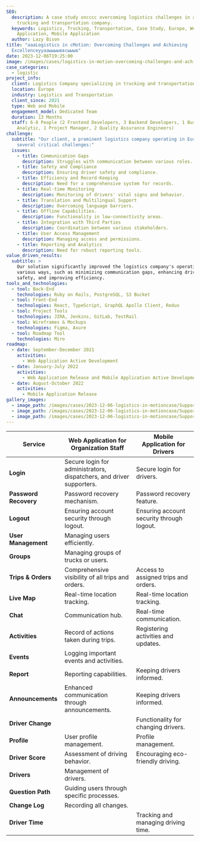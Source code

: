 ```yaml
---
SEO:
  description: A case study onсссс overcoming logistics challenges in a European
    trucking and transportation company.
  keywords: Logistics, Trucking, Transportation, Case Study, Europe, Web
    Application, Mobile Application
  author: Lazy Bison
title: "аааLogistics in сMotion: Overcoming Challenges and Achieving
  Excellenceууааыыыыввсыыыв"
date: 2023-12-06T19:25:00
image: /images/cases/logistics-in-motion-overcoming-challenges-and-achieving-excellence/hugo.png
case_categories:
  - logistic
project_info:
  client: Logistics Company specializing in trucking and transportation services.
  location: Europe
  industry: Logistics and Transportation
  client_since: 2021
  type: Web and Mobile
  engagement_model: Dedicated Team
  duration: 13 Months
  staff: 6-8 People (2 Frontend Developers, 3 Backend Developers, 1 Business
    Analytic, 1 Project Manager, 2 Quality Assurance Engineers)
challenge:
  subtitle: "Our client, a prominent logistics company operating in Europe, faced
    several critical challenges:"
  issues:
    - title: Communication Gaps
      description: Struggles with communication between various roles.
    - title: Safety and Compliance
      description: Ensuring driver safety and compliance.
    - title: Efficiency and Record-Keeping
      description: Need for a comprehensive system for records.
    - title: Real-time Monitoring
      description: Monitoring of drivers' vital signs and behavior.
    - title: Translation and Multilingual Support
      description: Overcoming language barriers.
    - title: Offline Capabilities.
      description: Functionality in low-connectivity areas.
    - title: Integration with Third Parties
      description: Coordination between various stakeholders.
    - title: User Access Management
      description: Managing access and permissions.
    - title: Reporting and Analytics
      description: Need for robust reporting tools.
value_driven_results:
  subtitle: >
    Our solution significantly improved the logistics company's operations in
    various ways, such as minimizing communication gaps, enhancing driver
    safety, and improving efficiency.
tools_and_technologies:
  - tool: Back-End
    technologies: Ruby on Rails, PostgreSQL, S3 Bucket
  - tool: Front-End
    technologies: React, TypeScript, GraphQL Apollo Client, Redux
  - tool: Project Tools
    technologies: JIRA, Jenkins, GitLab, TestRail
  - tool: Wireframes & Mockups
    technologies: Figma, Axure
  - tool: Roadmap Tool
    technologies: Miro
roadmap:
  - date: September-December 2021
    activities:
      - Web Application Active Development
  - date: January-July 2022
    activities:
      - Web Application Release and Mobile Application Active Development
  - date: August-October 2022
    activities:
      - Mobile Application Release
gallery_images:
  - image_path: /images/cases/2023-12-06-logistics-in-motioncase/Support chat.png
  - image_path: /images/cases/2023-12-06-logistics-in-motioncase/Support chat-2.png
  - image_path: /images/cases/2023-12-06-logistics-in-motioncase/Support chat-3.png
---
```


| Service               | Web Application for Organization Staff                               | Mobile Application for Drivers            |
| --------------------- | -------------------------------------------------------------------- | ----------------------------------------- |
| **Login**             | Secure login for administrators, dispatchers, and driver supporters. | Secure login for drivers.                 |
| **Password Recovery** | Password recovery mechanism.                                         | Password recovery feature.                |
| **Logout**            | Ensuring account security through logout.                            | Ensuring account security through logout. |
| **User Management**   | Managing users efficiently.                                          |                                           |
| **Groups**            | Managing groups of trucks or users.                                  |                                           |
| **Trips & Orders**    | Comprehensive visibility of all trips and orders.                    | Access to assigned trips and orders.      |
| **Live Map**          | Real-time location tracking.                                         | Real-time location tracking.              |
| **Chat**              | Communication hub.                                                   | Real-time communication.                  |
| **Activities**        | Record of actions taken during trips.                                | Registering activities and updates.       |
| **Events**            | Logging important events and activities.                             |                                           |
| **Report**            | Reporting capabilities.                                              | Keeping drivers informed.                 |
| **Announcements**     | Enhanced communication through announcements.                        | Keeping drivers informed.                 |
| **Driver Change**     |                                                                      | Functionality for changing drivers.       |
| **Profile**           | User profile management.                                             | Profile management.                       |
| **Driver Score**      | Assessment of driving behavior.                                      | Encouraging eco-friendly driving.         |
| **Drivers**           | Management of drivers.                                               |                                           |
| **Question Path**     | Guiding users through specific processes.                            |                                           |
| **Change Log**        | Recording all changes.                                               |                                           |
| **Driver Time**       |                                                                      | Tracking and managing driving time.       |
